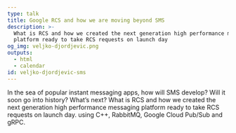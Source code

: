 ```yaml
---
type: talk
title: Google RCS and how we are moving beyond SMS
description: >-
  What is RCS and how we created the next generation high performance messaging
  platform ready to take RCS requests on launch day
og_img: veljko-djordjevic.png
outputs:
  - html
  - calendar
id: veljko-djordjevic-sms
---
```


In the sea of popular instant messaging apps, how will SMS develop? Will it soon go into history? What’s next? What is RCS and how we created the next generation high performance messaging platform ready to take RCS requests on launch day. using C++, RabbitMQ, Google Cloud Pub/Sub and gRPC.
